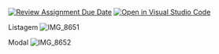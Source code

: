 [![Review Assignment Due Date](https://classroom.github.com/assets/deadline-readme-button-22041afd0340ce965d47ae6ef1cefeee28c7c493a6346c4f15d667ab976d596c.svg)](https://classroom.github.com/a/C8zpymPV)
[![Open in Visual Studio Code](https://classroom.github.com/assets/open-in-vscode-2e0aaae1b6195c2367325f4f02e2d04e9abb55f0b24a779b69b11b9e10269abc.svg)](https://classroom.github.com/online_ide?assignment_repo_id=15891825&assignment_repo_type=AssignmentRepo)


Listagem
![IMG_8651](https://github.com/user-attachments/assets/7b2f89c2-cee5-4c57-b759-d79c5c05676a)

Modal
![IMG_8652](https://github.com/user-attachments/assets/4a9a3424-1d9b-4621-b93b-cb706ad0352d)

